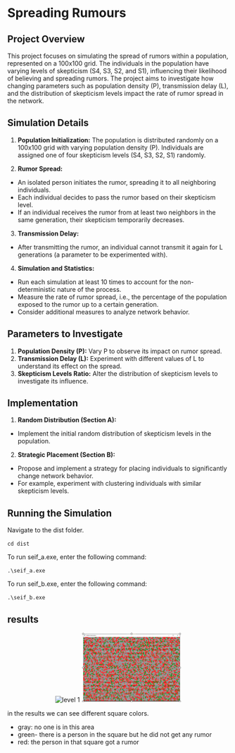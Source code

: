 # Spreading Rumours
## Project Overview
This project focuses on simulating the spread of rumors within a population, represented on a 100x100 grid. The individuals in the population have varying levels of skepticism (S4, S3, S2, and S1), influencing their likelihood of believing and spreading rumors. The project aims to investigate how changing parameters such as population density (P), transmission delay (L), and the distribution of skepticism levels impact the rate of rumor spread in the network.

## Simulation Details
1. **Population Initialization:**
The population is distributed randomly on a 100x100 grid with varying population density (P).
Individuals are assigned one of four skepticism levels (S4, S3, S2, S1) randomly.

2. **Rumor Spread:**
* An isolated person initiates the rumor, spreading it to all neighboring individuals.
* Each individual decides to pass the rumor based on their skepticism level.
* If an individual receives the rumor from at least two neighbors in the same generation, their skepticism temporarily decreases.

3. **Transmission Delay:**
* After transmitting the rumor, an individual cannot transmit it again for L generations (a parameter to be experimented with).

4. **Simulation and Statistics:**
* Run each simulation at least 10 times to account for the non-deterministic nature of the process.
* Measure the rate of rumor spread, i.e., the percentage of the population exposed to the rumor up to a certain generation.
* Consider additional measures to analyze network behavior.

## Parameters to Investigate
1. **Population Density (P):**
  Vary P to observe its impact on rumor spread.
2. **Transmission Delay (L):**
  Experiment with different values of L to understand its effect on the spread.
3. **Skepticism Levels Ratio:**
  Alter the distribution of skepticism levels to investigate its influence.

## Implementation
1. **Random Distribution (Section A):**
  * Implement the initial random distribution of skepticism levels in the population.
2. **Strategic Placement (Section B):**
  * Propose and implement a strategy for placing individuals to significantly change network behavior.
  * For example, experiment with clustering individuals with similar skepticism levels.


## Running the Simulation
Navigate to the dist folder.
```shell
cd dist
```
To run seif_a.exe, enter the following command:
```shell
.\seif_a.exe
```
To run seif_b.exe, enter the following command:
```shell
.\seif_b.exe
```
## results
<p align="center">
  <img src="https://github.com/Shachar-Oron/spreading_rumours/blob/master/WhatsApp%20Image%202024-06-30%20at%2013.53.45_fb74baa9.jpg ?raw=true" alt="level 1" width="45%"/>
  <img src="https://github.com/Shachar-Oron/spreading_rumours/blob/master/WhatsApp%20Image%202024-06-30%20at%2013.54.03_969ae482.jpg?raw=true" alt="level 2" width="45%"/>
</p>

in the results we can see different square colors.
- gray: no one is in this area
- green- there is a person in the square but he did not get any rumor
- red: the person in that square got a rumor
